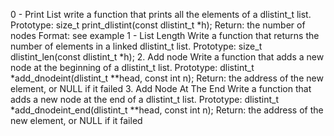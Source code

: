0 - Print List
write a function that prints all the elements of a dlistint_t list.
Prototype: size_t print_dlistint(const dlistint_t *h);
Return: the number of nodes
Format: see example
1 - List Length
Write a function that returns the number of elements in a linked dlistint_t list.
Prototype: size_t dlistint_len(const dlistint_t *h);
2. Add node
Write a function that adds a new node at the beginning of a dlistint_t list.
Prototype: dlistint_t *add_dnodeint(dlistint_t **head, const int n);
Return: the address of the new element, or NULL if it failed
3. Add Node At The End
Write a function that adds a new node at the end of a dlistint_t list.
Prototype: dlistint_t *add_dnodeint_end(dlistint_t **head, const int n);
Return: the address of the new element, or NULL if it failed
